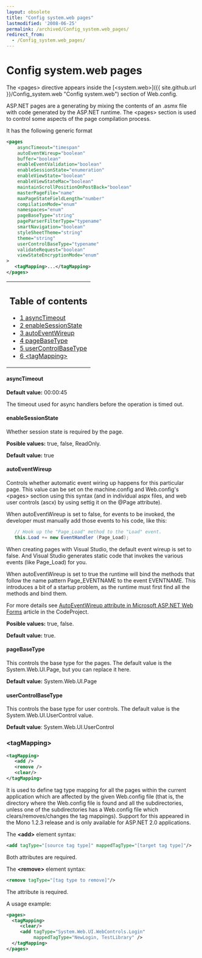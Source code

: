 ```yaml
---
layout: obsolete
title: "Config system.web pages"
lastmodified: '2008-06-25'
permalink: /archived/Config_system.web_pages/
redirect_from:
  - /Config_system.web_pages/
---
```


Config system.web pages
=======================

The \<pages\> directive appears inside the [\<system.web\>]({{ site.github.url }}/Config_system.web "Config system.web") section of Web.config.

ASP.NET pages are a generating by mixing the contents of an .asmx file with code generated by the ASP.NET runtime. The \<pages\> section is used to control some aspects of the page compilation process.

It has the following generic format

``` xml
<pages
    asyncTimeout="timespan"
    autoEventWireup="boolean"
    buffer="boolean"
    enableEventValidation="boolean"
    enableSessionState="enumeration"
    enableViewState="boolean"
    enableViewStateMac="boolean"
    maintainScrollPositionOnPostBack="boolean"
    masterPageFile="name"
    maxPageStateFieldLength="number"
    compilationMode="enum"
    namespaces="enum"
    pageBaseType="string"
    pageParserFilterType="typename"
    smartNavigation="boolean"
    styleSheetTheme="string"
    theme="string"
    userControlBaseType="typename"
    validateRequest="boolean"
    viewStateEncryptionMode="enum"
>
   <tagMapping>...</tagMapping>
</pages>
```

<table>
<col width="100%" />
<tbody>
<tr class="odd">
<td align="left"><h2>Table of contents</h2>
<ul>
<li><a href="#asynctimeout">1 asyncTimeout</a></li>
<li><a href="#enablesessionstate">2 enableSessionState</a></li>
<li><a href="#autoeventwireup">3 autoEventWireup</a></li>
<li><a href="#pagebasetype">4 pageBaseType</a></li>
<li><a href="#usercontrolbasetype">5 userControlBaseType</a></li>
<li><a href="#tagmapping">6 &lt;tagMapping&gt;</a></li>
</ul></td>
</tr>
</tbody>
</table>

#### asyncTimeout

**Default value:** 00:00:45

The timeout used for async handlers before the operation is timed out.

#### enableSessionState

Whether session state is required by the page.

**Posible values:** true, false, ReadOnly.

**Default value:** true

#### autoEventWireup

Controls whether automatic event wiring up happens for this particular page. This value can be set on the machine.config and Web.config's \<pages\> section using this syntax (and in individual aspx files, and web user controls (ascx) by using settig it on the @Page attribute).

When autoEventWireup is set to false, for events to be invoked, the developer must manually add those events to his code, like this:

``` csharp
   // Hook up the "Page_Load" method to the "Load" event.
   this.Load += new EventHandler (Page_Load);
```

When creating pages with Visual Studio, the default event wireup is set to false. And Visual Studio generates static code that invokes the various events (like Page\_Load) for you.

When autoEventWireup is set to true the runtime will bind the methods that follow the name pattern Page\_EVENTNAME to the event EVENTNAME. This introduces a bit of a startup problem, as the runtime must first find all the methods and bind them.

For more details see [AutoEventWireup attribute in Microsoft ASP.NET Web Forms](http://www.codeproject.com/aspnet/AutoEventWireup.asp) article in the CodeProject.

 **Posible values:** true, false.

**Default value:** true.

#### pageBaseType

This controls the base type for the pages. The default value is the System.Web.UI.Page, but you can replace it here.

**Default value:** System.Web.UI.Page

#### userControlBaseType

This controls the base type for user controls. The default value is the System.Web.UI.UserControl value.

**Default value**: System.Web.UI.UserControl

### \<tagMapping\>

``` xml
<tagMapping> 
   <add /> 
   <remove /> 
   <clear/>
</tagMapping>
```

It is used to define tag type mapping for all the pages within the current application which are affected by the given Web.config file (that is, the directory where the Web.config file is found and all the subdirectories, unless one of the subdirectories has a Web.config file which clears/removes/changes the tag mappings). Support for this appeared in the Mono 1.2.3 release and is only available for ASP.NET 2.0 applications.

The **\<add\>** element syntax:

``` xml
<add tagType="[source tag type]" mappedTagType="[target tag type]"/>
```

Both attributes are required.

The **\<remove\>** element syntax:

``` xml
<remove tagType="[tag type to remove]"/>
```

The attribute is required.

A usage example:

``` xml
<pages>
  <tagMapping>
     <clear/>
     <add tagType="System.Web.UI.WebControls.Login"
          mappedTagType="NewLogin, TestLibrary" />
  </tagMapping>
</pages>
```

